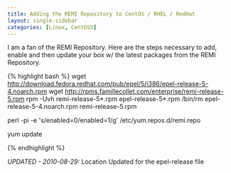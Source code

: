 ```yaml
---
title: Adding the REMI Repository to CentOS / RHEL / RedHat
layout: single-sidebar
categories: [Linux, CentOS5]
---
```


I am a fan of the REMI Repository. Here are the steps necessary to add, enable and then update your box w/ the latest packages from the REMI Repository.

{% highlight bash %}
wget http://download.fedora.redhat.com/pub/epel/5/i386/epel-release-5-4.noarch.rpm
wget http://rpms.famillecollet.com/enterprise/remi-release-5.rpm
rpm -Uvh remi-release-5*.rpm epel-release-5*.rpm
/bin/rm epel-release-5-4.noarch.rpm remi-release-5.rpm

perl -pi -e 's/enabled=0/enabled=1/g' /etc/yum.repos.d/remi.repo

yum update

{% endhighlight %}

*UPDATED - 2010-08-29:* Location Updated for the epel-release file